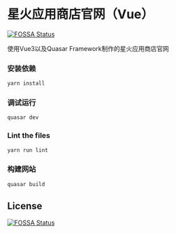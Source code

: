 # 星火应用商店官网（Vue）
[![FOSSA Status](https://app.fossa.com/api/projects/git%2Bgithub.com%2Fjiwangyihao%2Fspark-app-store-website.svg?type=shield)](https://app.fossa.com/projects/git%2Bgithub.com%2Fjiwangyihao%2Fspark-app-store-website?ref=badge_shield)


使用Vue3以及Quasar Framework制作的星火应用商店官网

### 安装依赖
```bash
yarn install
```

### 调试运行
```bash
quasar dev
```

### Lint the files
```bash
yarn run lint
```

### 构建网站
```bash
quasar build
```


## License
[![FOSSA Status](https://app.fossa.com/api/projects/git%2Bgithub.com%2Fjiwangyihao%2Fspark-app-store-website.svg?type=large)](https://app.fossa.com/projects/git%2Bgithub.com%2Fjiwangyihao%2Fspark-app-store-website?ref=badge_large)